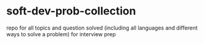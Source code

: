 # soft-dev-prob-collection
 repo for all topics and question solved (including all languages and different ways to solve a problem) for interview prep
